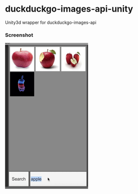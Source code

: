 # duckduckgo-images-api-unity

Unity3d wrapper for duckduckgo-images-api

### Screenshot

![Alt text](/SS.gif?raw=true "Example Gif")

